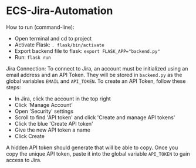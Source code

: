 # ECS-Jira-Automation

How to run (command-line):
* Open terminal and cd to project
* Activate Flask:
  `. flask/bin/activate`
* Export backend file to flask:
  `export FLASK_APP="backend.py"`
* Run:
  `flask run`

Jira Connection:
To connect to Jira, an account must be initialized using an email address and an API Token.
They will be stored in `backend.py` as the global variables `EMAIL` and `API_TOKEN`.
To create an API Token, follow these steps:
* In Jira, click the account in the top right
* Click 'Manage Account'
* Open 'Security' settings
* Scroll to find 'API token' and click 'Create and manage API tokens'
* Click the blue 'Create API token'
* Give the new API token a name
* Click Create

A hidden API token should generate that will be able to copy. Once you copy the unique
API token, paste it into the global variable `API_TOKEN` to gain access to Jira.